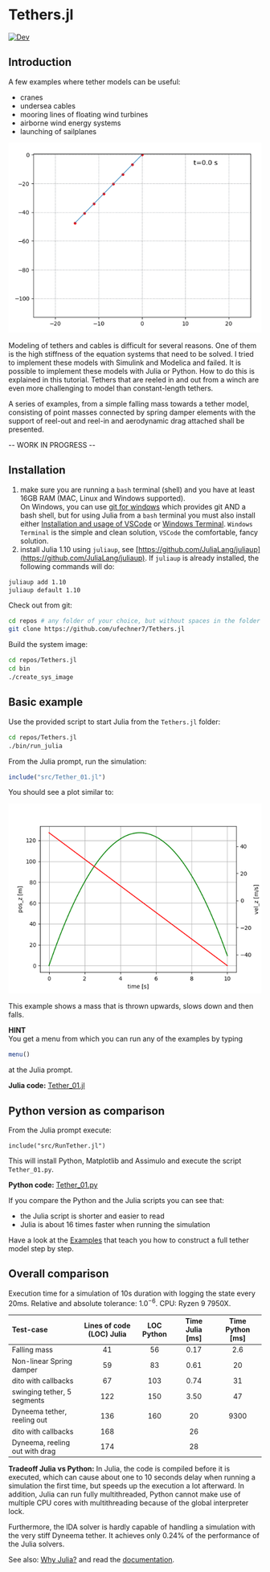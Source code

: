 # Tethers.jl
[![Dev](https://img.shields.io/badge/docs-dev-blue.svg)](https://ufechner7.github.io/Tethers.jl/dev)  

## Introduction

A few examples where tether models can be useful:
- cranes
- undersea cables
- mooring lines of floating wind turbines
- airborne wind energy systems
- launching of sailplanes

![Tether](docs/images/Tether.gif)

Modeling of tethers and cables is difficult for several reasons. One of them is the high stiffness of the equation systems that need to be solved. I tried to implement these models with Simulink and Modelica and failed. It is possible to implement these models with Julia or Python. How to do this is explained in this tutorial. Tethers that are reeled in and out from
a winch are even more challenging to model than constant-length tethers.

A series of examples, from a simple falling mass towards a tether model, consisting of point masses connected by spring damper elements with the support of reel-out and reel-in and aerodynamic drag attached shall be presented.

-- WORK IN PROGRESS --

## Installation

1. make sure you are running a `bash` terminal (shell) and you have at least 16GB RAM (MAC, Linux and Windows supported).  
   On Windows, you can use [git for windows](https://gitforwindows.org/) which provides git AND a bash shell, but for using Julia from a `bash` terminal you must also install either  [Installation and usage of VSCode](https://ufechner7.github.io/Tethers.jl/dev/vscode/) or [Windows Terminal](https://learn.microsoft.com/en-us/windows/terminal/install). `Windows Terminal` is the simple and clean solution, `VSCode` the comfortable, fancy solution.
2. install Julia 1.10 using `juliaup`, see [https://github.com/JuliaLang/juliaup](https://github.com/JuliaLang/juliaup). If `juliaup` is already installed, the following commands will do:
```
juliaup add 1.10
juliaup default 1.10 
```

Check out from git:
```bash
cd repos # any folder of your choice, but without spaces in the folder name
git clone https://github.com/ufechner7/Tethers.jl
```

Build the system image:
```bash
cd repos/Tethers.jl
cd bin
./create_sys_image
```

## Basic example
Use the provided script to start Julia from the `Tethers.jl` folder:
```bash
cd repos/Tethers.jl
./bin/run_julia
```
From the Julia prompt, run the simulation:
```julia
include("src/Tether_01.jl")
```
You should see a plot similar to:

![Falling mass](docs/images/FallingMass.png)

This example shows a mass that is thrown upwards, slows down and then falls.

**HINT**  
You get a menu from which you can run any of the examples by typing
```julia
menu()
```
at the Julia prompt.

**Julia code:** [Tether_01.jl](https://github.com/ufechner7/Tethers.jl/blob/main/src/Tether_01.jl)

## Python version as comparison
From the Julia prompt execute:
```
include("src/RunTether.jl")
```
This will install Python, Matplotlib and Assimulo and execute the script `Tether_01.py`.

**Python code:** [Tether_01.py](https://github.com/ufechner7/Tethers.jl/blob/main/src/Tether_01.py)

If you compare the Python and the Julia scripts you can see that:
- the Julia script is shorter and easier to read
- Julia is about 16 times faster when running the simulation

Have a look at the [Examples](https://ufechner7.github.io/Tethers.jl/dev/examples/) that teach you how to construct a full tether model step by step.

## Overall comparison
Execution time for a simulation of 10s duration with logging the state every 20ms.
Relative and absolute tolerance: $1.0^{-6}$. CPU: Ryzen 9 7950X.

| Test-case             | Lines of code (LOC) Julia | LOC Python | Time Julia [ms] | Time Python [ms] |
|:----------------------------|:-------------------:|:----------:|:---------------:|:---:|
|Falling mass                 |     41              | 56         | 0.17            | 2.6 |
|Non-linear Spring damper     |     59              | 83         | 0.61            | 20  |
|dito with callbacks          |     67              | 103        | 0.74            | 31  |
|swinging tether, 5 segments  |    122              | 150        | 3.50            | 47  |
|Dyneema tether, reeling out  |    136              | 160        | 20              | 9300 |
|dito with callbacks          |    168              |            | 26              |      |
|Dyneema, reeling out with drag |  174              |            | 28              |      |  

**Tradeoff Julia vs Python:** In Julia, the code is compiled before it is executed, which can cause about one to 10 seconds delay when running a simulation the first time, but speeds up the execution a lot afterward. In addition, Julia can run fully multithreaded, Python cannot make use of multiple CPU cores with multithreading because of the global interpreter lock. 

Furthermore, the IDA solver is hardly capable of handling a simulation with the very stiff
Dyneema tether. It achieves only 0.24% of the performance of the Julia solvers.

See also: [Why Julia?](https://ufechner7.github.io/2022/08/13/why-julia.html) and read the [documentation](https://ufechner7.github.io/Tethers.jl/dev/).


